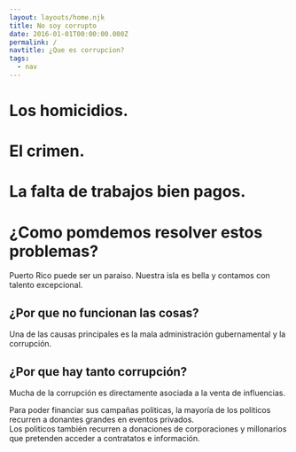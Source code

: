 ```yaml
---
layout: layouts/home.njk
title: No soy corrupto
date: 2016-01-01T00:00:00.000Z
permalink: /
navtitle: ¿Que es corrupcion?
tags:
  - nav
---
```

# Los homicidios. 

# El crimen.

# La falta de trabajos bien pagos. 

# ¿Como pomdemos resolver estos problemas?

Puerto Rico puede ser un paraiso. Nuestra isla es bella y contamos con talento excepcional. 

## ¿Por que no funcionan las cosas?

Una de las causas principales es la mala administración gubernamental y la corrupción.

## ¿Por que hay tanto corrupción?

Mucha de la corrupción es directamente asociada a la venta de influencias. 

Para poder financiar sus campañas politicas, la mayoría de los politicos recurren a donantes grandes en eventos privados.  
Los politicos también recurren a donaciones de corporaciones y millonarios que pretenden acceder a contratatos e información. 





